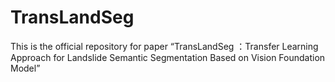 # TransLandSeg
This is the official repository for paper “TransLandSeg ：Transfer Learning Approach for Landslide Semantic Segmentation Based on Vision Foundation Model”
